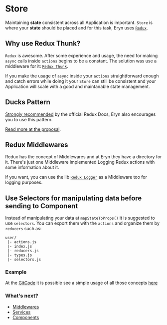 # Store

Maintaining **state** consistent across all Application is important. `Store` is where your **state** should be placed and for this task, Eryn uses [`Redux`](https://redux.js.org/).

## Why use Redux Thunk?

`Redux` is awesome. After some experience and usage, the need for making `async` calls inside `actions` begins to be a constant. The solution was use a middleware for it: [`Redux Thunk`](https://github.com/reduxjs/redux-thunk).

If you make the usage of `async` inside your `actions` straightforward enough and catch errors while doing it your `Store` can still be consistent and your Application will scale with a good and maintanable state management.

## Ducks Pattern

[Strongly recommended](https://redux.js.org/style-guide/style-guide#structure-files-as-feature-folders-or-ducks) by the official Redux Docs, Eryn also encourages you to use this pattern.

[Read more at the proposal](https://github.com/erikras/ducks-modular-redux).

## Redux Middlewares

Redux has the concept of Middlewares and at Eryn they have a directory for it. There's just one Middleware implemented Logging Redux actions with some information about it.

If you want, you can use the lib [`Redux Logger`](https://github.com/LogRocket/redux-logger) as a Middleware too for logging purposes.

## Use Selectors for manipulating data before sending to Component

Instead of manipulating your data at `mapStateToProps()` it is suggested to use `selectors`. You can export them with the `actions` and organize them by `reducers` such as:

```
user/
 |- actions.js
 |- index.js
 |- reducers.js
 |- types.js
 |- selectors.js
```

### Example

At the [GitCode](https://github.com/caiangums/gitcode) it is possible see a simple usage of all those concepts [here](https://github.com/caiangums/gitcode/tree/main/src/store)

### What's next?

- [Middlewares](arch/middlewares)
- [Services](arch/services)
- [Components](arch/components)
